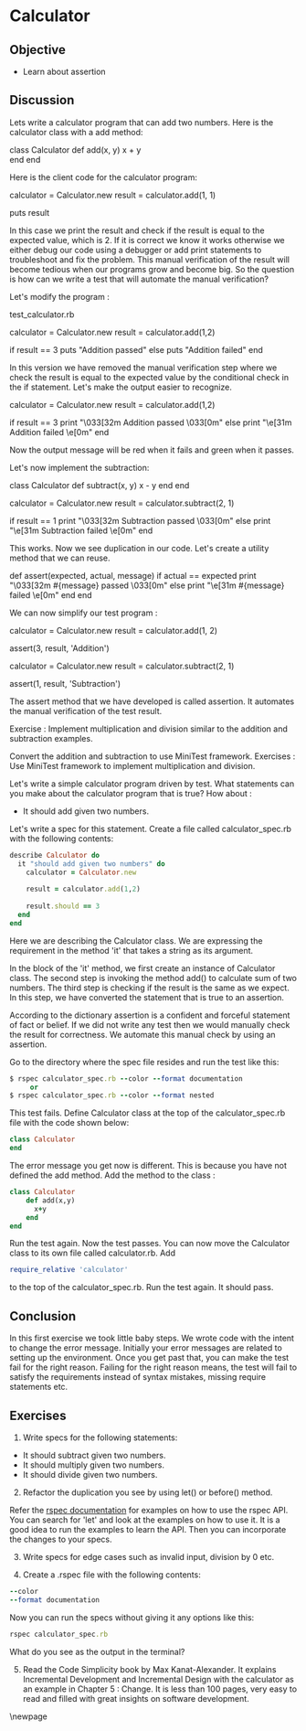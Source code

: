 # Calculator #

## Objective ##

- Learn about assertion

## Discussion ##

Lets write a calculator program that can add two numbers. Here is the calculator class with a add method:

class Calculator
  def add(x, y)
    x + y  
  end
end

Here is the client code for the calculator program:

calculator = Calculator.new
result = calculator.add(1, 1)

puts result

In this case we print the result and check if the result is equal to the expected value, which is 2. If it is correct we know it works otherwise we either debug our code using a debugger or add print statements to troubleshoot and fix the problem. This manual verification of the result will become tedious when our programs grow and become big. So the question is how can we write a test that will automate the manual verification?

Let's modify the program :

test_calculator.rb

  calculator = Calculator.new
  result = calculator.add(1,2)

  if result == 3
	puts "Addition passed"
  else
	puts "Addition failed"
  end

In this version we have removed the manual verification step where we check the result is equal to the expected value by the conditional check in the if statement. Let's make the output easier to recognize.

calculator = Calculator.new
result = calculator.add(1,2)

if result == 3
	print "\033[32m Addition passed \033[0m"
else
	print "\e[31m Addition failed \e[0m"
end

Now the output message will be red when it fails and green when it passes.

Let's now implement the subtraction:

class Calculator
  def subtract(x, y)
 	x - y
  end
end

calculator = Calculator.new
result = calculator.subtract(2, 1)

if result == 1
	print "\033[32m Subtraction passed \033[0m"
else
	print "\e[31m Subtraction failed \e[0m"
end

This works. Now we see duplication in our code. Let's create a utility method that we can reuse.

def	assert(expected, actual, message)
	if actual == expected
		print "\033[32m #{message} passed \033[0m"
	else
		print "\e[31m #{message} failed \e[0m"
	end
end


We can now simplify our test program :

calculator = Calculator.new
result = calculator.add(1, 2)

assert(3, result, 'Addition')

calculator = Calculator.new
result = calculator.subtract(2, 1)

assert(1, result, 'Subtraction')


The assert method that we have developed is called assertion. It automates the manual verification of the test result.

Exercise : Implement multiplication and division similar to the addition and subtraction examples.



Convert the addition and subtraction to use MiniTest framework.
Exercises : Use MiniTest framework to implement multiplication and division.



Let's write a simple calculator program driven by test. What statements can you make about the calculator program that is true? How about :

*  It should add given two numbers.

Let's write a spec for this statement. Create a file called calculator_spec.rb with the following contents:

```ruby
describe Calculator do
  it "should add given two numbers" do
    calculator = Calculator.new
		
    result = calculator.add(1,2)
    
    result.should == 3
  end
end
```

Here we are describing the Calculator class. We are expressing the requirement in the method 'it' that takes a string as its argument.

In the block of the 'it' method, we first create an instance of Calculator class. The second step is invoking the method add() to calculate sum of two numbers. The third step is checking if the result is the same as we expect. In this step, we have converted the statement that is true to an assertion.

According to the dictionary assertion is a confident and forceful statement of fact or belief. If we did not write any test then we would manually check the result for correctness. We automate this manual check by using an assertion. 

Go to the directory where the spec file resides and run the test like this:

```ruby
$ rspec calculator_spec.rb --color --format documentation
     or
$ rspec calculator_spec.rb --color --format nested
```

This test fails. Define Calculator class at the top of the calculator_spec.rb file with the code shown below:

```ruby
class Calculator
end
```

The error message you get now is different. This is because you have not defined the add method. Add the method to the class :

```ruby
class Calculator
	def add(x,y)
	  x+y
	end
end
```

Run the test again. Now the test passes. You can now move the Calculator class to its own file called calculator.rb. Add

```ruby
require_relative 'calculator'
```

to the top of the calculator_spec.rb. Run the test again. It should pass. 

## Conclusion ##

In this first exercise we took little baby steps. We wrote code with the intent to change the error message. Initially your error messages are related to setting up the environment. Once you get past that, you can make the test fail for the right reason. Failing for the right reason means, the test will fail to satisfy the requirements instead of syntax mistakes, missing require statements etc.

## Exercises ##

1. Write specs for the following statements:

*  It should subtract given two numbers.
*  It should multiply given two numbers.
*  It should divide given two numbers.

2. Refactor the duplication you see by using let() or before() method.

Refer the [rspec documentation](https://www.relishapp.com/rspec/rspec-core/docs) for examples on how to use the rspec API. You can search for 'let' and look at the examples on how to use it. It is a good idea to run the examples to learn the API. Then you can incorporate the changes to your specs.

3. Write specs for edge cases such as invalid input, division by 0 etc.

4. Create a .rspec file with the following contents:

```ruby
--color
--format documentation
```

Now you can run the specs without giving it any options like this:

```ruby
rspec calculator_spec.rb 
```

What do you see as the output in the terminal?

5. Read the Code Simplicity book by Max Kanat-Alexander. It explains Incremental Development and Incremental Design with the calculator as an example in Chapter 5 : Change. It is less than 100 pages, very easy to read and filled with great insights on software development.

\newpage
